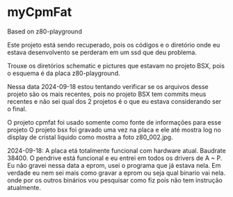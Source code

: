 # myCpmFat
Based on z80-playground

Este projeto está sendo recuperado, pois os códigos e o diretório onde eu estava
desenvolvento se perderam em um ssd que deu problema.

Trouxe os diretórios schematic e pictures que estavam no projeto BSX, pois o esquema
é da placa z80-playground.

Nessa data 2024-09-18 estou tentando verificar se os arquivos desse projeto são os
mais recentes, pois no projeto BSX tem commits meus recentes e não sei qual dos 2
projetos é o que eu estava considerando ser o final.


O projeto cpmfat foi usado somente como fonte de informações para esse projeto
O projeto bsx foi gravado uma vez na placa e ele até mostra log no display de cristal
liquido como mostra a foto z80_002.jpg.


2024-09-18:
            A placa etá totalmente funcional com hardware atual.
            Baudrate 38400.
            O pendrive está funcional e eu entrei em todos os drivers de A ~ P.
            Eu não gravei nessa data a eprom, usei o programa que já estava nela.
            Em verdade eu nem sei mais como gravar a eprom ou seja qual binario
            vai nela. onde por os outros binários vou pesquisar como fiz pois não
            tem instrução atualmente.



